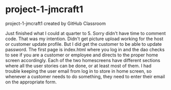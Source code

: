 # project-1-jmcraft1
project-1-jmcraft1 created by GitHub Classroom

Just finished what I could at quarter to 5. Sorry didn't have time to comment code. That was my intention. Didn't get picture upload
working for the host or customer update profile. But I did get the customer to be able to update password. The first page is index.html 
where you log in and the dao checks to see if you are a customer or employee and directs to the proper home screen accordingly. Each 
of the two homescreens have different sections where all the user stories can be done, or at least most of them. I had trouble keeping 
the user email from log in to store in home screen, so whenever a customer needs to do something, they need to enter their email on 
the appropriate form.
